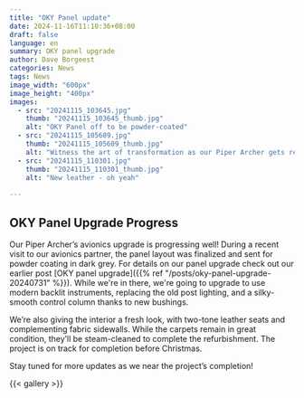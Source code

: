```yaml
---
title: "OKY Panel update"
date: 2024-11-16T11:10:36+08:00
draft: false
language: en
summary: OKY panel upgrade
author: Dave Borgeest
categories: News
tags: News
image_width: "600px"
image_height: "400px"
images:
  - src: "20241115_103645.jpg"
    thumb: "20241115_103645_thumb.jpg"
    alt: "OKY Panel off to be powder-coated"
  - src: "20241115_105609.jpg"
    thumb: "20241115_105609_thumb.jpg"
    alt: "Witness the art of transformation as our Piper Archer gets rewired"
  - src: "20241115_110301.jpg"
    thumb: "20241115_110301_thumb.jpg"
    alt: "New leather - oh yeah"
 
---
```


## OKY Panel Upgrade Progress

Our Piper Archer’s avionics upgrade is progressing well! During a recent visit to our avionics partner, the panel layout was finalized and sent for powder coating in dark grey. For details on our panel upgrade check out our earlier post [OKY panel upgrade]({{% ref "/posts/oky-panel-upgrade-20240731" %}}). While we're in there, we're going to upgrade to use modern backlit instruments, replacing the old post lighting, and a silky-smooth control column thanks to new bushings.

We’re also giving the interior a fresh look, with two-tone leather seats and complementing fabric sidewalls. While the carpets remain in great condition, they’ll be steam-cleaned to complete the refurbishment. The project is on track for completion before Christmas.

Stay tuned for more updates as we near the project’s completion!

{{< gallery >}}
